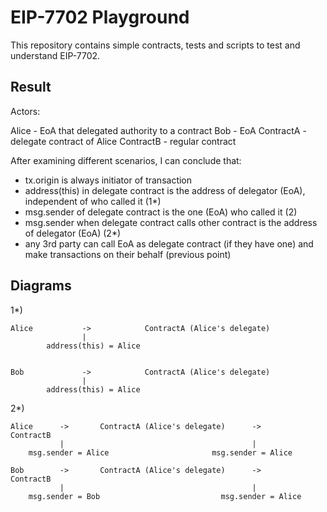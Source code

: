 # EIP-7702 Playground

This repository contains simple contracts, tests and scripts to test and understand EIP-7702.

## Result

Actors:

Alice - EoA that delegated authority to a contract
Bob - EoA
ContractA - delegate contract of Alice
ContractB - regular contract

After examining different scenarios, I can conclude that:

- tx.origin is always initiator of transaction
- address(this) in delegate contract is the address of delegator (EoA), independent of who called it (1\*)
- msg.sender of delegate contract is the one (EoA) who called it (2)
- msg.sender when delegate contract calls other contract is the address of delegator (EoA) (2\*)
- any 3rd party can call EoA as delegate contract (if they have one) and make transactions on their behalf (previous point)

## Diagrams

1\*)

```
Alice           ->            ContractA (Alice's delegate)
                |
        address(this) = Alice


Bob             ->            ContractA (Alice's delegate)
                |
        address(this) = Alice
```

2\*)

```
Alice      ->       ContractA (Alice's delegate)      ->       ContractB
           |                                          |
    msg.sender = Alice                       msg.sender = Alice

Bob        ->       ContractA (Alice's delegate)      ->       ContractB
           |                                          |
    msg.sender = Bob                           msg.sender = Alice
```
